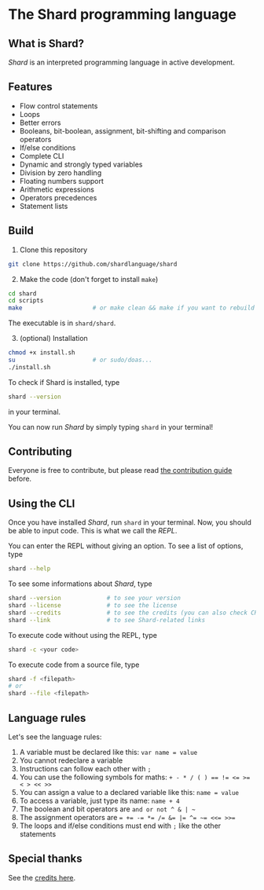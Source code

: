 # The Shard programming language

## What is Shard?
*Shard* is an interpreted programming language in active development.

## Features
- Flow control statements
- Loops
- Better errors
- Booleans, bit-boolean, assignment, bit-shifting and comparison operators
- If/else conditions
- Complete CLI
- Dynamic and strongly typed variables
- Division by zero handling
- Floating numbers support
- Arithmetic expressions
- Operators precedences
- Statement lists

## Build
1. Clone this repository
```bash
git clone https://github.com/shardlanguage/shard
```

2. Make the code (don't forget to install `make`)
```bash
cd shard
cd scripts
make                    # or make clean && make if you want to rebuild
```
The executable is in `shard/shard`.

3. (optional) Installation
```bash
chmod +x install.sh
su                      # or sudo/doas...
./install.sh
```
To check if Shard is installed, type
```bash
shard --version
```
in your terminal.

You can now run *Shard* by simply typing `shard` in your terminal!

## Contributing
Everyone is free to contribute, but please read [the contribution guide](CONTRIBUTING.md) before.

## Using the CLI
Once you have installed *Shard*, run `shard` in your terminal.
Now, you should be able to input code. This is what we call the *REPL*.

You can enter the REPL without giving an option.
To see a list of options, type
```bash
shard --help
```

To see some informations about *Shard*, type
```bash
shard --version             # to see your version
shard --license             # to see the license
shard --credits             # to see the credits (you can also check CREDITS.md)
shard --link                # to see Shard-related links
```

To execute code without using the REPL, type
```bash
shard -c <your code>
```

To execute code from a source file, type
```bash
shard -f <filepath>
# or
shard --file <filepath>
```

## Language rules
Let's see the language rules:
1. A variable must be declared like this: `var name = value`
2. You cannot redeclare a variable
3. Instructions can follow each other with `;`
4. You can use the following symbols for maths: `+ - * / ( ) == != <= >= < > << >>`
5. You can assign a value to a declared variable like this: `name = value`
6. To access a variable, just type its name: `name + 4`
7. The boolean and bit operators are `and or not ^ & | ~`
8. The assignment operators are `= += -= *= /= &= |= ^= ~= <<= >>=`
9. The loops and if/else conditions must end with `;` like the other statements

## Special thanks
See the [credits here](CREDITS.md).